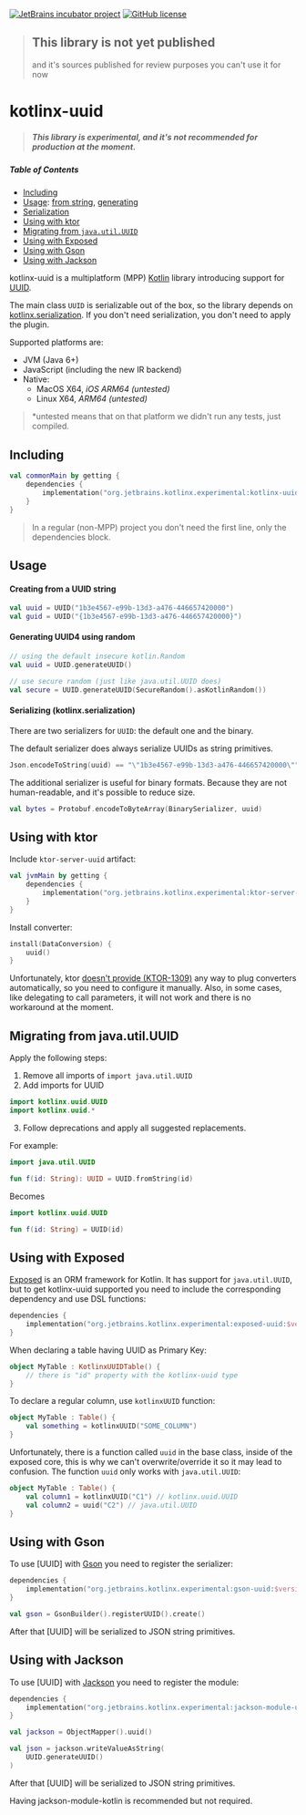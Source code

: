 [![JetBrains incubator project](https://jb.gg/badges/incubator.svg)](https://confluence.jetbrains.com/display/ALL/JetBrains+on+GitHub) 
[![GitHub license](https://img.shields.io/badge/license-Apache%20License%202.0-blue.svg?style=flat)](http://www.apache.org/licenses/LICENSE-2.0) 

> ## This library is not yet published 
> and it's sources published for review purposes
> you can't use it for now

# kotlinx-uuid

> ##### This library is experimental, and it's not recommended for production at the moment.

##### Table of Contents  
- [Including](#including)
- [Usage](#usage): [from string](#creating-from-a-uuid-string), [generating](#generating-uuid4-using-random)
- [Serialization](#serializing-kotlinxserialization)
- [Using with ktor](#using-with-ktor)
- [Migrating from `java.util.UUID`](#migrating-from-javautiluuid)
- [Using with Exposed](#using-with-exposed)
- [Using with Gson](#using-with-gson)
- [Using with Jackson](#using-with-jackson)

kotlinx-uuid is a multiplatform (MPP) [Kotlin](https://kotlinlang.org) library 
introducing support for [UUID](https://en.wikipedia.org/wiki/Universally_unique_identifier).

The main class `UUID` is serializable out of the box, so the library 
depends on [kotlinx.serialization](https://github.com/Kotlin/kotlinx.serialization).
If you don't need serialization, you don't need to apply the plugin.

Supported platforms are:
- JVM (Java 6+)
- JavaScript (including the new IR backend)
- Native:
    - MacOS X64, _iOS ARM64 (untested)_
    - Linux X64, _ARM64 (untested)_

> *untested means that on that platform we didn't run any 
> tests, just compiled.

## Including

```kotlin
val commonMain by getting {
    dependencies {
        implementation("org.jetbrains.kotlinx.experimental:kotlinx-uuid-core:$version")
    }
}
```

> In a regular (non-MPP) project you don't need the first line, 
> only the dependencies block.

## Usage

#### Creating from a UUID string

```kotlin
val uuid = UUID("1b3e4567-e99b-13d3-a476-446657420000")
val guid = UUID("{1b3e4567-e99b-13d3-a476-446657420000}")
```

#### Generating UUID4 using random

```kotlin
// using the default insecure kotlin.Random
val uuid = UUID.generateUUID()

// use secure random (just like java.util.UUID does)
val secure = UUID.generateUUID(SecureRandom().asKotlinRandom())
```

#### Serializing (kotlinx.serialization)

There are two serializers for `UUID`: the default one and the binary.

The default serializer does always serialize UUIDs as string primitives.

```kotlin
Json.encodeToString(uuid) == "\"1b3e4567-e99b-13d3-a476-446657420000\""
```

The additional serializer is useful for binary formats. 
Because they are not human-readable, and it's possible to reduce size.

```kotlin
val bytes = Protobuf.encodeToByteArray(BinarySerializer, uuid)
```

## Using with ktor

Include `ktor-server-uuid` artifact:

```kotlin
val jvmMain by getting {
    dependencies {
        implementation("org.jetbrains.kotlinx.experimental:ktor-server-uuid:$version")
    }
}
```

Install converter:

```kotlin
install(DataConversion) {
    uuid()
}
```

Unfortunately, ktor [doesn't provide (KTOR-1309)](https://youtrack.jetbrains.com/issue/KTOR-1309) 
any way to plug converters automatically, so you need to configure it manually.
Also, in some cases, like delegating to call parameters, it will not work
and there is no workaround at the moment.

## Migrating from java.util.UUID

Apply the following steps:

1. Remove all imports of `import java.util.UUID`
2. Add imports for UUID
```kotlin
import kotlinx.uuid.UUID
import kotlinx.uuid.*
```

3. Follow deprecations and apply all suggested replacements.

For example:
```kotlin
import java.util.UUID

fun f(id: String): UUID = UUID.fromString(id)
```

Becomes

```kotlin
import kotlinx.uuid.UUID

fun f(id: String) = UUID(id)
```

## Using with Exposed

[Exposed](https://github.com/JetBrains/Exposed) is an ORM framework for Kotlin. 
It has support for `java.util.UUID`, but to get kotlinx-uuid supported you need 
to include the corresponding dependency and use DSL functions:

```kotlin
dependencies {
    implementation("org.jetbrains.kotlinx.experimental:exposed-uuid:$version")
}
```

When declaring a table having UUID as Primary Key:
```kotlin
object MyTable : KotlinxUUIDTable() {
    // there is "id" property with the kotlinx-uuid type
}
```

To declare a regular column, use `kotlinxUUID` function:
```kotlin
object MyTable : Table() {
    val something = kotlinxUUID("SOME_COLUMN")
}
```

Unfortunately, there is a function called `uuid` in the base class, 
inside of the exposed core, this is why we can't overwrite/override it 
so it may lead to confusion. The function `uuid` only works with `java.util.UUID`:

```kotlin
object MyTable : Table() {
    val column1 = kotlinxUUID("C1") // kotlinx.uuid.UUID
    val column2 = uuid("C2") // java.util.UUID
}
```

## Using with Gson

To use [UUID] with [Gson](https://github.com/google/gson)
you need to register the serializer:

```kotlin
dependencies {
    implementation("org.jetbrains.kotlinx.experimental:gson-uuid:$version")
}
```

```kotlin
val gson = GsonBuilder().registerUUID().create()
```

After that [UUID] will be serialized to JSON string primitives.

## Using with Jackson

To use [UUID] with [Jackson](https://github.com/FasterXML/jackson-databind)
you need to register the module:

```kotlin
dependencies {
    implementation("org.jetbrains.kotlinx.experimental:jackson-module-uuid:$version")
}
```

```kotlin
val jackson = ObjectMapper().uuid()

val json = jackson.writeValueAsString(
    UUID.generateUUID()
)
```

After that [UUID] will be serialized to JSON string primitives.

Having jackson-module-kotlin is recommended but not required.
